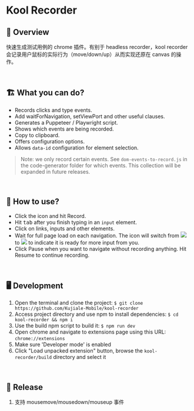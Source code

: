 # Kool Recorder

## 📝 Overview

快速生成测试用例的 chrome 插件。有别于 headless recorder，kool recorder 会记录用户鼠标的实际行为（move/down/up）从而实现还原在 canvas 的操作。

<br>

## 🏗️ What you can do?

- Records clicks and type events.
- Add waitForNavigation, setViewPort and other useful clauses.
- Generates a Puppeteer / Playwright script.
- Shows which events are being recorded.
- Copy to clipboard.
- Offers configuration options.
- Allows `data-id` configuration for element selection.

> Note: we only record certain events. See `dom-events-to-record.js` in the code-generator folder for which events. This collection will be expanded in future releases.

<br>

## 🔧 How to use?

- Click the icon and hit Record.
- Hit <kbd>tab</kbd> after you finish typing in an `input` element.
- Click on links, inputs and other elements.
- Wait for full page load on each navigation. The icon will switch from ![](src/images/icon_rec.png) to ![](src/images/icon_wait.png) to indicate it is ready for more input from you.
- Click Pause when you want to navigate without recording anything. Hit Resume to continue recording.

<br>

## 🖥️ Development

1. Open the terminal and clone the project: `$ git clone https://github.com/Kujiale-Mobile/kool-recorder`
1. Access project directory and use npm to install dependencies: `$ cd kool-recorder && npm i`
1. Use the build npm script to build it: `$ npm run dev`
1. Open chrome and navigate to extensions page using this URL: `chrome://extensions`
1. Make sure 'Developer mode' is enabled
1. Click "Load unpacked extension" button, browse the `kool-recorder/build` directory and select it

<br>

## 🚀 Release

1. 支持 mousemove/mousedown/mouseup 事件
